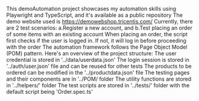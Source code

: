 This demoAutomation project showcases my automation skills using Playwright and TypeScript, and it's available as a public repository
The demo website used is https://demowebshop.tricentis.com/
Currently, there are 2 test scenarios: a.Register a new account, and b.Test placing an order of some items with an existing account
When placing an order, the script first checks if the user is logged in. If not, it will log in before proceeding with the order
The automation framework follows the Page Object Model (POM) pattern. Here's an overview of the project structure:
The user credential is stored in '../data/userdata.json'
The login session is stored in '../auth/user.json' file and can be reused for other tests
The products to be ordered can be modified in the '../productdata.json' file
The testing pages and their components are in '../POM/ folder
The utility functions are stored in '../helpers/' folder
The test scripts are stored in '../tests/' folder with the default script being 'Order.spec.ts'
